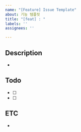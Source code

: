 ```yaml
---
name: "[Feature] Issue Template"
about: 기능 템플릿
title: "[feat] : "
labels: ''
assignees: ''

---
```


## Description

-

## Todo

- [ ]  
- [ ]  

## ETC

-
